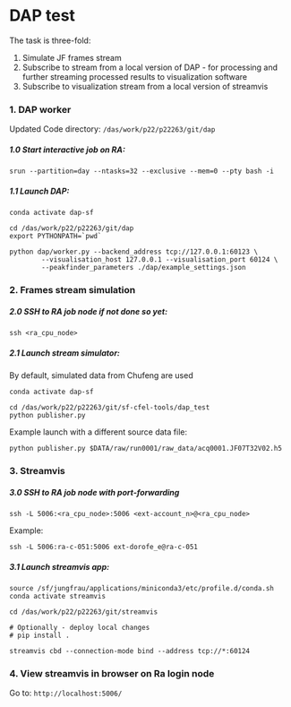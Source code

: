 # DAP test

The task is three-fold:

1. Simulate JF frames stream
2. Subscribe to stream from a local version of DAP - for processing 
and further streaming processed results to visualization software 
3. Subscribe to visualization stream from a local version of streamvis


### 1. DAP worker

Updated Code directory: `/das/work/p22/p22263/git/dap`
##### 1.0 Start interactive job on RA:
```
srun --partition=day --ntasks=32 --exclusive --mem=0 --pty bash -i
```

##### 1.1 Launch DAP:
```
conda activate dap-sf

cd /das/work/p22/p22263/git/dap
export PYTHONPATH=`pwd` 
        
python dap/worker.py --backend_address tcp://127.0.0.1:60123 \
        --visualisation_host 127.0.0.1 --visualisation_port 60124 \
        --peakfinder_parameters ./dap/example_settings.json
```

### 2. Frames stream simulation

##### 2.0 SSH to RA job node if not done so yet:
`ssh <ra_cpu_node>`

##### 2.1 Launch stream simulator:

By default, simulated data from Chufeng are used
```
conda activate dap-sf

cd /das/work/p22/p22263/git/sf-cfel-tools/dap_test
python publisher.py
```

Example launch with a different source data file:
```
python publisher.py $DATA/raw/run0001/raw_data/acq0001.JF07T32V02.h5
```

### 3. Streamvis

##### 3.0 SSH to RA job node with port-forwarding
```
ssh -L 5006:<ra_cpu_node>:5006 <ext-account_n>@<ra_cpu_node>
```

Example:
```
ssh -L 5006:ra-c-051:5006 ext-dorofe_e@ra-c-051
```

##### 3.1 Launch streamvis app:

```
source /sf/jungfrau/applications/miniconda3/etc/profile.d/conda.sh
conda activate streamvis

cd /das/work/p22/p22263/git/streamvis

# Optionally - deploy local changes
# pip install .

streamvis cbd --connection-mode bind --address tcp://*:60124
```

### 4. View streamvis in browser on Ra login node 

Go to: `http://localhost:5006/`

